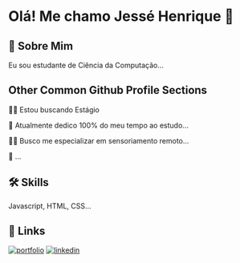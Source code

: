 
# Olá! Me chamo Jessé Henrique 👋


## 🚀 Sobre Mim
Eu sou estudante de Ciência da Computação...


## Other Common Github Profile Sections
👩‍💻 Estou buscando Estágio 

🧠 Atualmente dedico 100% do meu tempo ao estudo...

👯‍♀️ Busco me especializar em sensoriamento remoto...

🤔 ...




## 🛠 Skills
Javascript, HTML, CSS...

## 🔗 Links
[![portfolio](https://img.shields.io/badge/my_portfolio-000?style=for-the-badge&logo=ko-fi&logoColor=white)](https://github.com/henriquejessex/)
[![linkedin](https://img.shields.io/badge/linkedin-0A66C2?style=for-the-badge&logo=linkedin&logoColor=white)](https://www.linkedin.com/in/jesse-henrique-19a48378/)

